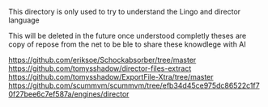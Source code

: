 This directory is only used to try to understand the Lingo and director language

This will be deleted in the future once understood completly
theses are copy of repose from the net to be ble to share these knowdlege with AI

https://github.com/eriksoe/Schockabsorber/tree/master
https://github.com/tomysshadow/director-files-extract
https://github.com/tomysshadow/ExportFile-Xtra/tree/master
https://github.com/scummvm/scummvm/tree/efb34d45ce975dc86522c1f70f27bee6c7ef587a/engines/director